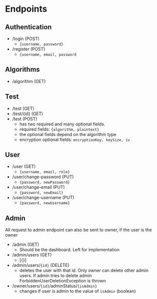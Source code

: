 # Endpoints
## Authentication
- /login (POST)
  - `{username, password}`
- /register (POST)
  - `{username, email, password`
## Algorithms
- /algorithm (GET)

## Test
- /test (GET)
- /test/{id} (GET)
- /test (POST)
  - has two required and many optional fields.
  - required fields: `{algorithm, plaintext}`
  - the optional fields depend on the algorithm type
  - encryption optional fields: `encryptionKey, keySize, iv`

## User
- /user (GET)
  - `{username, email, role}`
- /user/change-password (PUT)
  - `{password, newPassword}`
- /user/change-email (PUT)
  - `{password, newEmail}`
- /user/change-username (PUT)
  - `{password, newUsername}`
## Admin
All request to admin endpoint can also be sent to owner, if the user is the owner
- /admin (GET)
  - Should be the dashboard. Left for implementation
- /admin/users (GET)
  -  [{}]
- /admin/users/`{id}` (DELETE)
  - deletes the user with that id. Only owner can delete other admin users. If admin tries to delete admin ForbiddenUserDeletionException is thrown
- /owner/users/`{id}`/adminStatus/`{isAdmin}`
  - changes if user is admin to the value of `isAdmin` (boolean)
